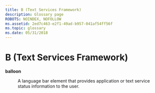 ```yaml
---
title: B (Text Services Framework)
description: Glossary page
ROBOTS: NOINDEX, NOFOLLOW
ms.assetid: 2ed7c463-e2f1-49ad-b957-041af54ff56f
ms.topic: glossary
ms.date: 05/31/2018
---
```


# B (Text Services Framework)

<dl> <dt>

<span id="tsf.b_balloon_gly"></span><span id="TSF.B_BALLOON_GLY"></span>**balloon**
</dt> <dd>

A language bar element that provides application or text service status information to the user.

</dd> </dl>

 

 





